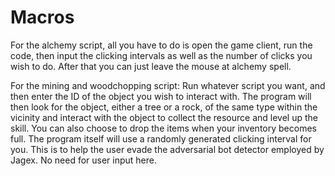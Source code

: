 # Macros


For the alchemy script, all you have to do is open the game client, run the code, then input the clicking intervals as well as the number of clicks you wish to do.  After that you can just leave the mouse at alchemy spell.

For the mining and woodchopping script:
Run whatever script you want, and then enter the ID of the object you wish to interact with.
The program will then look for the object, either a tree or a rock, of the same type within the vicinity and interact with the object to collect the resource and level up the skill.  You can also choose to drop the items when your inventory becomes full.
The program itself will use a randomly generated clicking interval for you.  This is to help the user evade the adversarial bot detector employed by Jagex.  No need for user input here.
